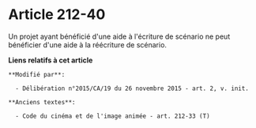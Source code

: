 # Article 212-40

Un projet ayant bénéficié d'une aide à l'écriture de scénario ne peut bénéficier d'une aide à la réécriture de scénario.

**Liens relatifs à cet article**

	**Modifié par**:

	  - Délibération n°2015/CA/19 du 26 novembre 2015 - art. 2, v. init.

	**Anciens textes**:

	  - Code du cinéma et de l'image animée - art. 212-33 (T)
